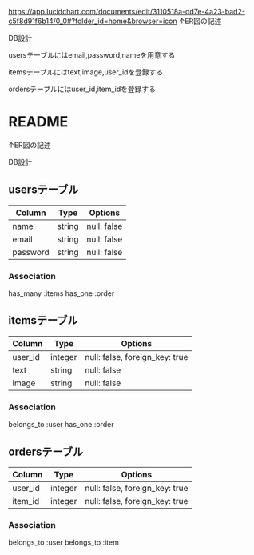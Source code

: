 https://app.lucidchart.com/documents/edit/3110518a-dd7e-4a23-bad2-c5f8d91f6b14/0_0#?folder_id=home&browser=icon
↑ER図の記述

DB設計

usersテーブルにはemail,password,nameを用意する

itemsテーブルにはtext,image,user_idを登録する

ordersテーブルにはuser_id,item_idを登録する


# README


↑ER図の記述

DB設計

## usersテーブル

| Column   | Type   | Options |
| -----    | ----   | ------- |
| name     | string | null: false |
| email    | string | null: false |
| password | string | null: false | 

### Association

has_many :items
has_one :order

## itemsテーブル

|Column |Type     |Options|
|-------|---------|-------|
|user_id| integer | null: false, foreign_key: true |
|text   | string  | null: false |
|image  | string  | null: false |

### Association

belongs_to :user
has_one :order

## ordersテーブル

|Column |Type   |Options|
|-------|-------|-------|
|user_id|integer|null: false, foreign_key: true|
|item_id|integer|null: false, foreign_key: true|

### Association
belongs_to :user
belongs_to :item


